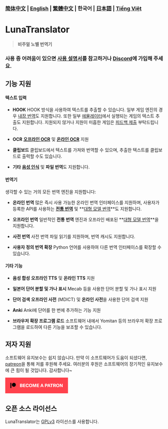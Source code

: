 ### [简体中文](README.md) | [English](README_en.md) | [繁體中文](README_cht.md) | 한국어 | [日本語](README_ja.md) | [Tiếng Việt](README_vi.md)

# LunaTranslator

> **비주얼 노벨 번역기**
 
### 사용 중 어려움이 있으면 [사용 설명서](https://docs.lunatranslator.org/ko)를 참고하거나 [Discord](https://discord.com/invite/ErtDwVeAbB)에 가입해 주세요.

## 기능 지원

#### 텍스트 입력

- **HOOK** HOOK 방식을 사용하여 텍스트를 추출할 수 있습니다. 일부 게임 엔진의 경우 [내장 번역](https://docs.lunatranslator.org/ko/embedtranslate.html)도 지원합니다. 또한 일부 [에뮬레이터](https://docs.lunatranslator.org/ko/emugames.html)에서 실행되는 게임의 텍스트 추출도 지원합니다. 지원되지 않거나 지원이 미흡한 게임은 [피드백 제출](https://github.com/HIllya51/LunaTranslator/issues/new?assignees=&labels=enhancement&projects=&template=01_game_request.yaml) 부탁드립니다.

- **OCR** **[오프라인 OCR](https://docs.lunatranslator.org/ko/useapis/ocrapi.html)** 및 **[온라인 OCR](https://docs.lunatranslator.org/ko/useapis/ocrapi.html)** 지원

- **클립보드** 클립보드에서 텍스트를 가져와 번역할 수 있으며, 추출한 텍스트를 클립보드로 출력할 수도 있습니다.

- **기타** **[음성 인식](https://docs.lunatranslator.org/ko/sr.html)** 및 **파일 번역**도 지원합니다.

#### 번역기

생각할 수 있는 거의 모든 번역 엔진을 지원합니다:

- **온라인 번역** 많은 즉시 사용 가능한 온라인 번역 인터페이스를 지원하며, 사용자가 등록한 API를 사용하는 **[전통 번역](https://docs.lunatranslator.org/ko/useapis/tsapi.html)** 및 **[대형 모델 번역](https://docs.lunatranslator.org/ko/guochandamoxing.html)**도 지원합니다.

- **오프라인 번역** 일반적인 **전통 번역** 엔진과 오프라인 배포된 **[대형 모델 번역](https://docs.lunatranslator.org/ko/offlinellm.html)**을 지원합니다.

- **사전 번역** 사전 번역 파일 읽기를 지원하며, 번역 캐시도 지원합니다.

- **사용자 정의 번역 확장** Python 언어를 사용하여 다른 번역 인터페이스를 확장할 수 있습니다.

#### 기타 기능

- **음성 합성** **오프라인 TTS** 및 **온라인 TTS** 지원

- **일본어 단어 분할 및 가나 표시** Mecab 등을 사용한 단어 분할 및 가나 표시 지원

- **단어 검색** **오프라인 사전** (MDICT) 및 **온라인 사전**을 사용한 단어 검색 지원

- **Anki** Anki에 단어를 한 번에 추가하는 기능 지원

- **브라우저 확장 프로그램 로드** 소프트웨어 내에서 Yomitan 등의 브라우저 확장 프로그램을 로드하여 다른 기능을 보조할 수 있습니다.

## 저자 지원

소프트웨어 유지보수는 쉽지 않습니다. 만약 이 소프트웨어가 도움이 되셨다면, [patreon](https://patreon.com/HIllya51)을 통해 저를 후원해 주세요. 여러분의 후원은 소프트웨어의 장기적인 유지보수에 큰 힘이 될 것입니다. 감사합니다~

<a href="https://patreon.com/HIllya51" target='_blank'><img width="200" src="../docs/become_a_patron_4x1_black_logo_white_text_on_coral.svg"></a>

## 오픈 소스 라이선스

LunaTranslator는 [GPLv3](../LICENSE) 라이선스를 사용합니다.

